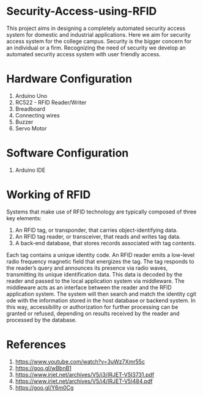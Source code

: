 # Security-Access-using-RFID

This project aims in designing a completely automated security access system for domestic and industrial applications.
Here we aim for security access system for the college campus. 
Security is the bigger concern for an individual or a firm. 
Recognizing the need of security we develop an automated security access system with user friendly access.

# Hardware Configuration

1. Arduino Uno
2. RC522 - RFID Reader/Writer
3. Breadboard
4. Connecting wires
5. Buzzer
6. Servo Motor

# Software Configuration

1. Arduino IDE

# Working of RFID

Systems that make use of RFID technology are typically composed of three key elements:
1. An RFID tag, or transponder, that carries object-identifying data.
2. An RFID tag reader, or transceiver, that reads and writes tag data.
3. A back-end database, that stores records associated with tag contents.

Each tag contains a unique identity code. 
An RFID reader emits a low-level radio frequency magnetic field that energizes the tag. 
The tag responds to the reader’s query and announces its presence via radio waves, transmitting its unique identification data. 
This data is decoded by the reader and passed to the local application system via middleware.
The middleware acts as an interface between the reader and the RFID application system. 
The system will then search and match the identity cgit ode with the information stored in the host database or backend system.
In this way, accessibility or authorization for further processing can be granted or refused, depending on results received by the reader and processed by the database.

# References

1. https://www.youtube.com/watch?v=3uWz7Xmr55c
2. https://goo.gl/wBbnB1
3. https://www.irjet.net/archives/V5/i3/IRJET-V5I3731.pdf
4. https://www.irjet.net/archives/V5/i4/IRJET-V5I484.pdf
5. https://goo.gl/Y6m0Cg
